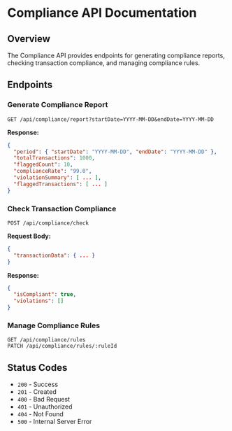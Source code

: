 # Compliance API Documentation

## Overview
The Compliance API provides endpoints for generating compliance reports, checking transaction compliance, and managing compliance rules.

## Endpoints

### Generate Compliance Report
```
GET /api/compliance/report?startDate=YYYY-MM-DD&endDate=YYYY-MM-DD
```
**Response:**
```json
{
  "period": { "startDate": "YYYY-MM-DD", "endDate": "YYYY-MM-DD" },
  "totalTransactions": 1000,
  "flaggedCount": 10,
  "complianceRate": "99.0",
  "violationSummary": [ ... ],
  "flaggedTransactions": [ ... ]
}
```

### Check Transaction Compliance
```
POST /api/compliance/check
```
**Request Body:**
```json
{
  "transactionData": { ... }
}
```
**Response:**
```json
{
  "isCompliant": true,
  "violations": []
}
```

### Manage Compliance Rules
```
GET /api/compliance/rules
PATCH /api/compliance/rules/:ruleId
```

## Status Codes
- `200` - Success
- `201` - Created
- `400` - Bad Request
- `401` - Unauthorized
- `404` - Not Found
- `500` - Internal Server Error
